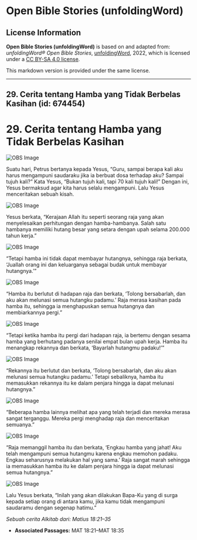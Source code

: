 # Open Bible Stories (unfoldingWord)

## License Information

**Open Bible Stories (unfoldingWord)** is based on and adapted from: _unfoldingWord® Open Bible Stories_, [unfoldingWord](https://unfoldingword.org/utw), 2022, which is licensed under a [CC BY-SA 4.0 license](https://creativecommons.org/licenses/by-sa/4.0/legalcode.en).

This markdown version is provided under the same license.



--------------------------------

## 29. Cerita tentang Hamba yang Tidak Berbelas Kasihan (id: 674454)

29\. Cerita tentang Hamba yang Tidak Berbelas Kasihan
=====================================================

![OBS Image](https://cdn.door43.org/obs/jpg/360px/obs-en-29-01.jpg)

Suatu hari, Petrus bertanya kepada Yesus, “Guru, sampai berapa kali aku harus mengampuni saudaraku jika ia berbuat dosa terhadap aku? Sampai tujuh kali?” Kata Yesus, “Bukan tujuh kali, tapi 70 kali tujuh kali!” Dengan ini, Yesus bermaksud agar kita harus selalu mengampuni. Lalu Yesus menceritakan sebuah kisah.

![OBS Image](https://cdn.door43.org/obs/jpg/360px/obs-en-29-02.jpg)

Yesus berkata, “Kerajaan Allah itu seperti seorang raja yang akan menyelesaikan perhitungan dengan hamba\-hambanya. Salah satu hambanya memiliki hutang besar yang setara dengan upah selama 200\.000 tahun kerja.”

![OBS Image](https://cdn.door43.org/obs/jpg/360px/obs-en-29-03.jpg)

“Tetapi hamba ini tidak dapat membayar hutangnya, sehingga raja berkata, ‘Juallah orang ini dan keluarganya sebagai budak untuk membayar hutangnya.’”

![OBS Image](https://cdn.door43.org/obs/jpg/360px/obs-en-29-04.jpg)

“Hamba itu berlutut di hadapan raja dan berkata, ‘Tolong bersabarlah, dan aku akan melunasi semua hutangku padamu.’ Raja merasa kasihan pada hamba itu, sehingga ia menghapuskan semua hutangnya dan membiarkannya pergi.”

![OBS Image](https://cdn.door43.org/obs/jpg/360px/obs-en-29-05.jpg)

“Tetapi ketika hamba itu pergi dari hadapan raja, ia bertemu dengan sesama hamba yang berhutang padanya senilai empat bulan upah kerja. Hamba itu menangkap rekannya dan berkata, ‘Bayarlah hutangmu padaku!’”

![OBS Image](https://cdn.door43.org/obs/jpg/360px/obs-en-29-06.jpg)

“Rekannya itu berlutut dan berkata, ‘Tolong bersabarlah, dan aku akan melunasi semua hutangku padamu.’ Tetapi sebaliknya, hamba itu memasukkan rekannya itu ke dalam penjara hingga ia dapat melunasi hutangnya.”

![OBS Image](https://cdn.door43.org/obs/jpg/360px/obs-en-29-07.jpg)

“Beberapa hamba lainnya melihat apa yang telah terjadi dan mereka merasa sangat terganggu. Mereka pergi menghadap raja dan menceritakan semuanya.”

![OBS Image](https://cdn.door43.org/obs/jpg/360px/obs-en-29-08.jpg)

“Raja memanggil hamba itu dan berkata, ‘Engkau hamba yang jahat! Aku telah mengampuni semua hutangmu karena engkau memohon padaku. Engkau seharusnya melakukan hal yang sama.’ Raja sangat marah sehingga ia memasukkan hamba itu ke dalam penjara hingga ia dapat melunasi semua hutangnya.”

![OBS Image](https://cdn.door43.org/obs/jpg/360px/obs-en-29-09.jpg)

Lalu Yesus berkata, “Inilah yang akan dilakukan Bapa\-Ku yang di surga kepada setiap orang di antara kamu, jika kamu tidak mengampuni saudaramu dengan segenap hatimu.”

*Sebuah cerita Alkitab dari: Matius 18:21–35*

* **Associated Passages:** MAT 18:21–MAT 18:35


